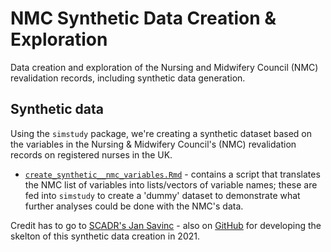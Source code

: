 # NMC Synthetic Data Creation & Exploration

Data creation and exploration of the Nursing and Midwifery Council (NMC) revalidation records, including synthetic data generation.

## Synthetic data

Using the `simstudy` package, we're creating a synthetic dataset based on the variables in the Nursing & Midwifery Council's (NMC) revalidation records on registered nurses in the UK.

* [`create_synthetic__nmc_variables.Rmd`](./create_synthetic_nmc_variables.Rmd) - contains a script that translates the NMC list of variables into lists/vectors of variable names; these are fed into `simstudy` to create a 'dummy' dataset to demonstrate what further analyses could be done with the NMC's data.

Credit has to go to [SCADR's Jan Savinc](https://www.scadr.ac.uk/about-us/our-people/jan-savinc) - also on [GitHub](https://github.com/jsavn) for developing the skelton of this synthetic data creation in 2021. 